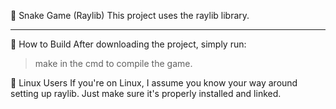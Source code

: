 🐍 Snake Game (Raylib)
This project uses the raylib library.

----------------------------------------------------------------------------------------------

🔧 How to Build
After downloading the project, simply run:

>make
in the cmd to compile the game.

🐧 Linux Users
If you're on Linux, I assume you know your way around setting up raylib. Just make sure it's properly installed and linked.
